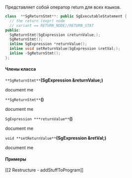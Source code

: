 Представляет собой оператор return для всех языков.

```cpp
class  **SgReturnStmt**: public SgExecutableStatement {
  // the return (expr) node
  // variant == RETURN_NODE//RETURN_STAT
public:
  SgReturnStmt(SgExpression &returnValue;);
  SgReturnStmt();
  inline SgExpression *returnValue();
  inline void setReturnValue(SgExpression &retVal;);
  inline ~SgReturnStmt();
};
```

#### Члены класса

`**SgReturnStmt**`**(SgExpression &returnValue;)**

document me

`**SgReturnStmt**`**()**

document me

`SgExpression ***returnValue**`**()**

document me

`void **setReturnValue**`**(SgExpression &retVal;)**

document me

#### Примеры
[[2 Restructure - addStuffToProgram]]
